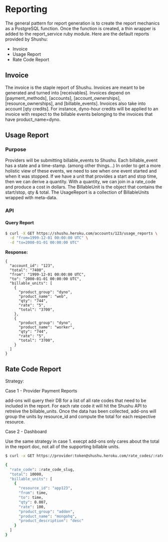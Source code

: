 # Reporting

The general pattern for report generation is to create the report mechanics
as a PostgreSQL function. Once the function is created, a thin wrapper is added
to the report_service ruby module. Here are the default reports provided by Shushu:

* Invoice
* Usage Report
* Rate Code Report

## Invoice

The invoice is the staple report of Shushu. Invoices are meant to be generated
and turned into [receivables]. Invoices depend on [payment_methods], [accounts],
[account_ownerships], [resource_ownerships], and [billable_events]. Invoices
also take into account [qty credits]. For instance, dyno-hour credits will be
applied to an invoice with respect to the billable events belonging to the
invoices that have product_name=dyno.

## Usage Report

### Purpose

Providers will be submitting billable_events to Shushu. Each billable_event has
a state and a time-stamp. (among other things...) In order to get a more holistic
view of these events, we need to see when one event started and when it was
stopped. If we have a unit that provides a start and stop time, then we can
derive a quantity. With a quantity, we can join in a rate_code and produce a
cost in dollars. The BillableUnit is the object that contains the start/stop,
qty & total. The UsageReport is a collection of BillableUnits wrapped with
meta-data.

### API

#### Query Report

```bash
$ curl -X GET https://shushu.heroku.com/accounts/123/usage_reports \
  -d "from=1999-12-01 00:00:00 UTC" \
  -d "to=2000-01-01 00:00:00 UTC"
```

**Response:**

```
{
  "account_id": "123",
  "total": "7400",
  "from": "1999-12-01 00:00:00 UTC",
  "to": "2000-01-01 00:00:00 UTC",
  "billable_units": [
    {
      "product_group": "dyno",
      "product_name": "web",
      "qty": "744",
      "rate": "5",
      "total": "3700",
    },
    {
      "product_group": "dyno",
      "product_name": "worker",
      "qty": "744",
      "rate": "5",
      "total": "3700",
    }
  ]
}
```

## Rate Code Report

Strategy:

Case 1 - Provider Payment Reports

add-ons will query their DB for a list of all rate codes that need to
be included in the report. For each rate code it will hit the Shushu
API to retreive the billable_units. Once the data has been collected,
add-ons will group the units by resource_id and compute the total for each
respective resource.

Case 2 - Dashboard

Use the same strategy in case 1. execpt add-ons only cares about the total in
the report doc, not all of the supporting billable units.

```bash
$ curl -x GET https://provider:token@shushu.heroku.com/rate_codes/:rate_code_slug/billable_units?from=time&to=time

{
  "rate_code": :rate_code_slug,
  "total": 10000,
  "billable_units": [
    {
      "resource_id": "app123",
      "from": time,
      "to": time,
      "qty": 0.007,
      "rate": 100,
      "product_group": "addon",
      "product_name": "mongohq",
      "product_description": "desc"
    }
  ]
}
```
